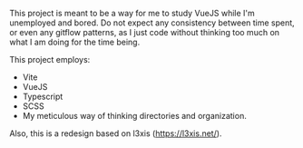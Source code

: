 This project is meant to be a way for me to study VueJS while I'm unemployed and bored. Do not expect any consistency between time spent, or even any gitflow patterns, as I just code without thinking too much on what I am doing for the time being.

This project employs:

- Vite
- VueJS
- Typescript
- SCSS
- My meticulous way of thinking directories and organization.

Also, this is a redesign based on l3xis (https://l3xis.net/).
